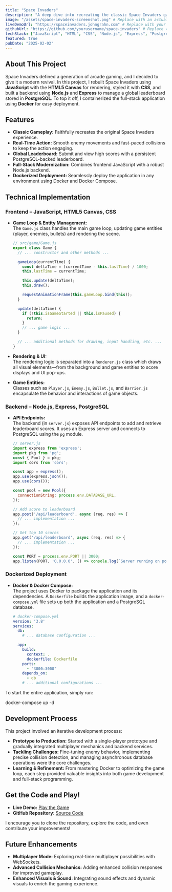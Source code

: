 ```yaml
---
title: "Space Invaders"
description: "A deep dive into recreating the classic Space Invaders game using modern web technologies and deploying it with Docker."
image: "/assets/space-invaders-screenshot.png" # Replace with an actual screenshot
liveDemoUrl: "https://spaceinvaders.johngrahn.com" # Replace with your live demo URL
githubUrl: "https://github.com/yourusername/space-invaders" # Replace with your GitHub repo URL
techStack: ["JavaScript", "HTML", "CSS", "Node.js", "Express", "PostgreSQL", "Docker"]
featured: true
pubDate: "2025-02-02"
---
```


## About This Project

Space Invaders defined a generation of arcade gaming, and I decided to give it a modern revival. In this project, I rebuilt Space Invaders using **JavaScript** with the **HTML5 Canvas** for rendering, styled it with **CSS**, and built a backend using **Node.js** and **Express** to manage a global leaderboard stored in **PostgreSQL**. To top it off, I containerized the full-stack application using **Docker** for easy deployment.

## Features

- **Classic Gameplay:** Faithfully recreates the original Space Invaders experience.
- **Real-Time Action:** Smooth enemy movements and fast-paced collisions to keep the action engaging.
- **Global Leaderboard:** Submit and view high scores with a persistent PostgreSQL-backed leaderboard.
- **Full-Stack Modernization:** Combines frontend JavaScript with a robust Node.js backend.
- **Dockerized Deployment:** Seamlessly deploy the application in any environment using Docker and Docker Compose.

## Technical Implementation

### Frontend – JavaScript, HTML5 Canvas, CSS

- **Game Loop & Entity Management:**  
  The `Game.js` class handles the main game loop, updating game entities (player, enemies, bullets) and rendering the scene.

  ```javascript
  // src/game/Game.js
  export class Game {
    // ... constructor and other methods ...

    gameLoop(currentTime) {
      const deltaTime = (currentTime - this.lastTime) / 1000;
      this.lastTime = currentTime;

      this.update(deltaTime);
      this.draw();

      requestAnimationFrame(this.gameLoop.bind(this));
    }

    update(deltaTime) {
      if (!this.isGameStarted || this.isPaused) {
        return;
      }
      // ... game logic ...
    }

    // ... additional methods for drawing, input handling, etc. ...
  }
  ```

- **Rendering & UI:**  
  The rendering logic is separated into a `Renderer.js` class which draws all visual elements—from the background and game entities to score displays and UI pop-ups.

- **Game Entities:**  
  Classes such as `Player.js`, `Enemy.js`, `Bullet.js`, and `Barrier.js` encapsulate the behavior and interactions of game objects.

### Backend – Node.js, Express, PostgreSQL

- **API Endpoints:**  
  The backend (in `server.js`) exposes API endpoints to add and retrieve leaderboard scores. It uses an Express server and connects to PostgreSQL using the `pg` module.

  ```javascript
  // server.js
  import express from 'express';
  import pkg from 'pg';
  const { Pool } = pkg;
  import cors from 'cors';

  const app = express();
  app.use(express.json());
  app.use(cors());

  const pool = new Pool({
    connectionString: process.env.DATABASE_URL,
  });

  // Add score to leaderboard
  app.post('/api/leaderboard', async (req, res) => {
    // ... implementation ...
  });

  // Get top 10 scores
  app.get('/api/leaderboard', async (req, res) => {
    // ... implementation ...
  });

  const PORT = process.env.PORT || 3000;
  app.listen(PORT, '0.0.0.0', () => console.log(`Server running on port ${PORT}`));
  ```

### Dockerized Deployment

- **Docker & Docker Compose:**  
  The project uses Docker to package the application and its dependencies. A `Dockerfile` builds the application image, and a `docker-compose.yml` file sets up both the application and a PostgreSQL database.

  ```yaml
  # docker-compose.yml
  version: '3.8'
  services:
    db:
      # ... database configuration ...

    app:
      build: 
        context: .
        dockerfile: Dockerfile
      ports:
        - "3000:3000"
      depends_on:
        - db
      # ... additional configurations ...
  ```

To start the entire application, simply run:
  
  docker-compose up -d

## Development Process

This project involved an iterative development process:
- **Prototype to Production:** Started with a single-player prototype and gradually integrated multiplayer mechanics and backend services.
- **Tackling Challenges:** Fine-tuning enemy behavior, implementing precise collision detection, and managing asynchronous database operations were the core challenges.
- **Learning & Refinement:** From mastering Docker to optimizing the game loop, each step provided valuable insights into both game development and full-stack programming.

## Get the Code and Play!

- **Live Demo:** [Play the Game](https://spaceinvaders.johngrahn.com)
- **GitHub Repository:** [Source Code](https://github.com/yourusername/space-invaders)

I encourage you to clone the repository, explore the code, and even contribute your improvements!

## Future Enhancements

- **Multiplayer Mode:** Exploring real-time multiplayer possibilities with WebSockets.
- **Advanced Collision Mechanics:** Adding enhanced collision responses for improved gameplay.
- **Enhanced Visuals & Sound:** Integrating sound effects and dynamic visuals to enrich the gaming experience.

